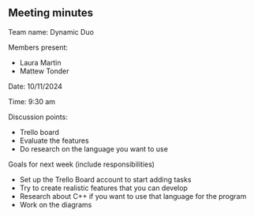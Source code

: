 ## Meeting minutes

Team name: Dynamic Duo

Members present: 
* Laura Martin
* Mattew Tonder

Date: 10/11/2024

Time: 9:30 am

Discussion points: 

* Trello board
* Evaluate the features
* Do research on the language you want to use

Goals for next week (include responsibilities)

* Set up the Trello Board account to start adding tasks
* Try to create realistic features that you can develop
* Research about C++ if you want to use that language for the program
* Work on the diagrams
